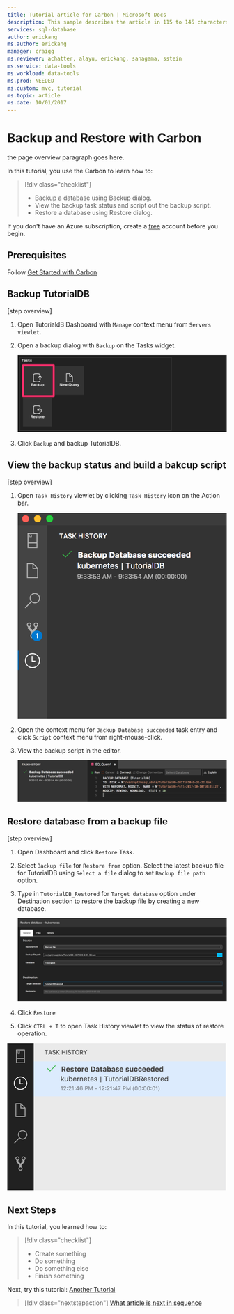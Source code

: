 ```yaml
---
title: Tutorial article for Carbon | Microsoft Docs
description: This sample describes the article in 115 to 145 characters. Validate using Gauntlet toolbar check icon. Use SEO kind of action verbs here.
services: sql-database
author: erickang
ms.author: erickang
manager: craigg
ms.reviewer: achatter, alayu, erickang, sanagama, sstein
ms.service: data-tools
ms.workload: data-tools
ms.prod: NEEDED
ms.custom: mvc, tutorial
ms.topic: article
ms.date: 10/01/2017
---
```


# Backup and Restore with Carbon
the page overview paragraph goes here.

In this tutorial, you use the Carbon to learn how to:
> [!div class="checklist"]
> * Backup a database using Backup dialog.
> * View the backup task status and script out the backup script.
> * Restore a database using Restore dialog.

If you don't have an Azure subscription, create a [free](https://azure.microsoft.com/free/) account before you begin.

## Prerequisites
Follow [Get Started with Carbon](./get-started-sql-server.md)

## Backup TutorialDB
[step overview]

1. Open TutorialdB Dashboard with ```Manage``` context menu from ```Servers viewlet```.

2. Open a backup dialog with ```Backup``` on the Tasks widget.

   ![Tasks widget](./media/tutorial-sql-server/tasks.png)

3. Click ```Backup``` and backup TutorialDB.

## View the backup status and build a bakcup script
[step overview]

1. Open ```Task History``` viewlet by clicking ```Task History``` icon on the Action bar.

   ![Task history](./media/tutorial-sql-server/task-history.png)

2. Open the context menu for ```Backup Database succeeded``` task entry and click ```Script``` context menu from right-mouse-click.

3. View the backup script in the editor.

   ![backup scrpt](./media/tutorial-sql-server/task-script.png) 

## Restore database from a backup file
[step overview]

1. Open Dashboard and click ```Restore``` Task.

2. Select ```Backup file``` for ```Restore from``` option. Select the latest backup file for TutorialDB using ```Select a file``` dialog to set ```Backup file path``` option.

3. Type in ```TutorialDB_Restored``` for ```Target database``` option under Destination section to restore the backup file by creating a new database.

   ![restore](./media/tutorial-sql-server/restore.png)

4. Click ```Restore```

5. Click ```CTRL + T``` to open Task History viewlet to view the status of restore operation.

  ![restore](./media/tutorial-sql-server/task-history-restore.png)

## Next Steps
In this tutorial, you learned how to:
> [!div class="checklist"]
> * Create something
> * Do something
> * Do something else
> * Finish something 

Next, try this tutorial: 
[Another Tutorial](doc-template-tutorial.md)
> [!div class="nextstepaction"]
> [What article is next in sequence](tutorial-monitoring-sql-server.md)